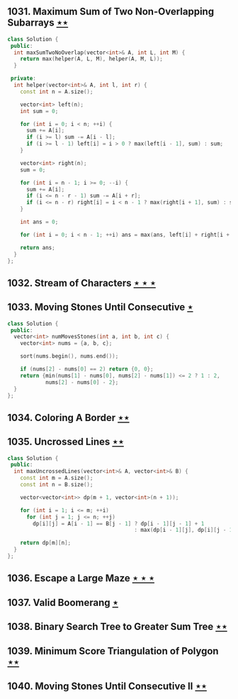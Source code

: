 ## 1031. Maximum Sum of Two Non-Overlapping Subarrays [$\star\star$](https://leetcode.com/problems/maximum-sum-of-two-non-overlapping-subarrays)

```cpp
class Solution {
 public:
  int maxSumTwoNoOverlap(vector<int>& A, int L, int M) {
    return max(helper(A, L, M), helper(A, M, L));
  }

 private:
  int helper(vector<int>& A, int l, int r) {
    const int n = A.size();

    vector<int> left(n);
    int sum = 0;

    for (int i = 0; i < n; ++i) {
      sum += A[i];
      if (i >= l) sum -= A[i - l];
      if (i >= l - 1) left[i] = i > 0 ? max(left[i - 1], sum) : sum;
    }

    vector<int> right(n);
    sum = 0;

    for (int i = n - 1; i >= 0; --i) {
      sum += A[i];
      if (i <= n - r - 1) sum -= A[i + r];
      if (i <= n - r) right[i] = i < n - 1 ? max(right[i + 1], sum) : sum;
    }

    int ans = 0;

    for (int i = 0; i < n - 1; ++i) ans = max(ans, left[i] + right[i + 1]);

    return ans;
  }
};
```

## 1032. Stream of Characters [$\star\star\star$](https://leetcode.com/problems/stream-of-characters)

## 1033. Moving Stones Until Consecutive [$\star$](https://leetcode.com/problems/moving-stones-until-consecutive)

```cpp
class Solution {
 public:
  vector<int> numMovesStones(int a, int b, int c) {
    vector<int> nums = {a, b, c};

    sort(nums.begin(), nums.end());

    if (nums[2] - nums[0] == 2) return {0, 0};
    return {min(nums[1] - nums[0], nums[2] - nums[1]) <= 2 ? 1 : 2,
            nums[2] - nums[0] - 2};
  }
};
```

## 1034. Coloring A Border [$\star\star$](https://leetcode.com/problems/coloring-a-border)

## 1035. Uncrossed Lines [$\star\star$](https://leetcode.com/problems/uncrossed-lines)

```cpp
class Solution {
 public:
  int maxUncrossedLines(vector<int>& A, vector<int>& B) {
    const int m = A.size();
    const int n = B.size();

    vector<vector<int>> dp(m + 1, vector<int>(n + 1));

    for (int i = 1; i <= m; ++i)
      for (int j = 1; j <= n; ++j)
        dp[i][j] = A[i - 1] == B[j - 1] ? dp[i - 1][j - 1] + 1
                                        : max(dp[i - 1][j], dp[i][j - 1]);

    return dp[m][n];
  }
};
```

## 1036. Escape a Large Maze [$\star\star\star$](https://leetcode.com/problems/escape-a-large-maze)

## 1037. Valid Boomerang [$\star$](https://leetcode.com/problems/valid-boomerang)

## 1038. Binary Search Tree to Greater Sum Tree [$\star\star$](https://leetcode.com/problems/binary-search-tree-to-greater-sum-tree)

## 1039. Minimum Score Triangulation of Polygon [$\star\star$](https://leetcode.com/problems/minimum-score-triangulation-of-polygon)

## 1040. Moving Stones Until Consecutive II [$\star\star$](https://leetcode.com/problems/moving-stones-until-consecutive-ii)
